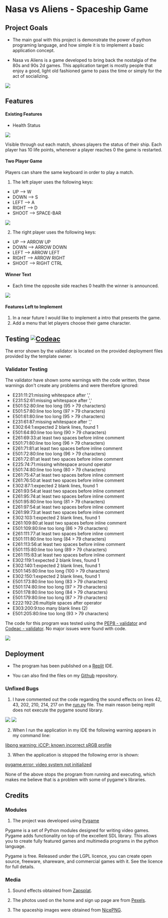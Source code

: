 # Nasa vs Aliens - Spaceship Game

## Project Goals

-   The main goal with this project is demonstrate the power of python programing language, and how simple it is to implement a
    basic application concept.

-   Nasa vs Aliens is a game developed to bring back the nostalgia of the 80s and 90s 2d games. This application target is mostly
    people that enjoy a good, light old fashioned game to pass the time or simply for the act of socializing.

 <img src="https://github.com/fdasabino/Project_python_mls3/blob/main/Assets/Screenshots/game_screen_shot%20-%20Copy.jpg">

## Features

#### Existing Features

-   Health Status

 <img src="https://github.com/fdasabino/Project_python_mls3/blob/main/Assets/Screenshots/health_status.jpg">

Visible through out each match, shows players the status of their ship. Each player has 10 life points,
whenever a player reaches 0 the game is restarted.

#### Two Player Game

Players can share the same keyboard in order to play a match.

1. The left player uses the following keys:

-   UP --> W
-   DOWN --> S
-   LEFT --> A
-   RIGHT --> D
-   SHOOT --> SPACE-BAR

 <img src="https://github.com/fdasabino/Project_python_mls3/blob/main/Assets/Screenshots/bullets.jpg">

2. The right player uses the following keys:

-   UP --> ARROW UP
-   DOWN --> ARROW DOWN
-   LEFT --> ARROW LEFT
-   RIGHT --> ARROW RIGHT
-   SHOOT --> RIGHT CTRL

#### Winner Text

-   Each time the opposite side reaches 0 health the winner is announced.

 <img src="https://github.com/fdasabino/Project_python_mls3/blob/main/Assets/Screenshots/winner_text.jpg">

#### Features Left to Implement

1. In a near future I would like to implement a intro that presents the game.
2. Add a menu that let players choose their game character.

## Testing [![Codeac](https://static.codeac.io/badges/2-377614318.svg "Codeac")](https://app.codeac.io/github/fdasabino/Project_python_mls3)

The error shown by the validator is located on the provided deployment files provided by the template owner.

### Validator Testing

The validator have shown some warnings with the code written, these warnings don't create any problems and were therefore ignored:

-   E231:11:21:missing whitespace after ','
-   E231:52:61:missing whitespace after ','
-   E501:52:80:line too long (95 > 79 characters)
-   E501:57:80:line too long (97 > 79 characters)
-   E501:61:80:line too long (95 > 79 characters)
-   E231:61:87:missing whitespace after ','
-   E302:64:1:expected 2 blank lines, found 1
-   E501:64:80:line too long (90 > 79 characters)
-   E261:69:33:at least two spaces before inline comment
-   E501:71:80:line too long (96 > 79 characters)
-   E261:71:81:at least two spaces before inline comment
-   E501:72:80:line too long (96 > 79 characters)
-   E261:72:81:at least two spaces before inline comment
-   E225:74:71:missing whitespace around operator
-   E501:74:80:line too long (80 > 79 characters)
-   E261:75:47:at least two spaces before inline comment
-   E261:76:50:at least two spaces before inline comment
-   E302:87:1:expected 2 blank lines, found 1
-   E261:93:54:at least two spaces before inline comment
-   E261:95:74:at least two spaces before inline comment
-   E501:95:80:line too long (81 > 79 characters)
-   E261:97:54:at least two spaces before inline comment
-   E261:99:73:at least two spaces before inline comment
-   E302:103:1:expected 2 blank lines, found 1
-   E261:109:80:at least two spaces before inline comment
-   E501:109:80:line too long (86 > 79 characters)
-   E261:111:77:at least two spaces before inline comment
-   E501:111:80:line too long (84 > 79 characters)
-   E261:113:56:at least two spaces before inline comment
-   E501:115:80:line too long (89 > 79 characters)
-   E261:115:83:at least two spaces before inline comment
-   E302:119:1:expected 2 blank lines, found 1
-   E302:140:1:expected 2 blank lines, found 1
-   E501:145:80:line too long (100 > 79 characters)
-   E302:150:1:expected 2 blank lines, found 1
-   E501:173:80:line too long (83 > 79 characters)
-   E501:174:80:line too long (97 > 79 characters)
-   E501:178:80:line too long (84 > 79 characters)
-   E501:179:80:line too long (87 > 79 characters)
-   E222:192:26:multiple spaces after operator
-   E303:200:9:too many blank lines (2)
-   E501:205:80:line too long (93 > 79 characters)

The code for this program was tested using the [PEP8 - validator](Assets\Validating\PEP8.txt) and [Codeac - validator](https://app.codeac.io/github/fdasabino/Project_python_mls3).
No major issues were found with code.

<img src="https://github.com/fdasabino/Project_python_mls3/blob/main/Assets/Screenshots/checker2.jpg">

## Deployment

- The program has been published on a [Replit](https://replit.com/@fdasabino/Projectpythonmls3?v=1) IDE.

- You can also find the files on my [Github](https://github.com/fdasabino/Project_python_mls3) repository.

### Unfixed Bugs
1. I have commented out the code regarding the sound effects on lines 42, 43, 202, 210, 214, 217 on the [run.py](run.py) file.
The main reason being replit does not execute the pygame sound library.

<img src="https://github.com/fdasabino/Project_python_mls3/blob/main/Assets/Screenshots/commented_42%2C43.jpg">
<img src="https://github.com/fdasabino/Project_python_mls3/blob/main/Assets/Screenshots/commented_202%2C%20210%2C%20214%2C%20217.jpg">


2. When I run the application in my IDE the following warning appears in my command line:

[libpng warning: iCCP: known incorrect sRGB profile](https://www.google.com/search?q=libpng+warning%3A+iCCP%3A+known+incorrect+sRGB+profile&rlz=1C1CHBD_enSE943SE943&oq=libpng+warning%3A+iCCP%3A+known+incorrect+sRGB+profile&aqs=chrome.0.69i59.615j0j7&sourceid=chrome&ie=UTF-8)

3. When the application is stopped the following error is shown:

[pygame.error: video system not initialized](https://www.google.com/search?q=pygame.error%3A+video+system+not+initialized&rlz=1C1CHBD_enSE943SE943&sxsrf=ALeKk00M-Mu0KMq8QHLnGLyoLmtNzf8Vbg%3A1624296425479&ei=6cvQYP7YHKWQrgTq8KCQCw&oq=pygame.error%3A+video+system+not+initialized&gs_lcp=Cgdnd3Mtd2l6EAMyBAgjECcyAggAMgYIABAWEB4yBggAEBYQHjIGCAAQFhAeUIaiAliGogJgv6QCaABwAngAgAF2iAHsAZIBAzAuMpgBAKABAqABAaoBB2d3cy13aXrAAQE&sclient=gws-wiz&ved=0ahUKEwi-8czbn6nxAhUliIsKHWo4CLIQ4dUDCA4&uact=5)

None of the above stops the program from running and executing, which makes me believe that
is a problem with some of pygame's libraries.

## Credits

### Modules

1. The project was developed using [Pygame](https://www.pygame.org/news)

Pygame is a set of Python modules designed for writing video games. Pygame adds functionality
on top of the excellent SDL library. This allows you to create fully featured games and multimedia programs in the python language.

Pygame is free. Released under the LGPL licence, you can create open source,
 freeware, shareware, and commercial games with it. See the licence for full details.

### Media

1. Sound effects obtained from [Zapsplat](https://www.zapsplat.com).

2. The photos used on the home and sign up page are from [Pexels](https://www.pexels.com/).

3. The spaceship images were obtained from [NicePNG](NicePNG.com).
